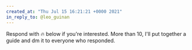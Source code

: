 ```yaml
---
created_at: "Thu Jul 15 16:21:21 +0000 2021"
in_reply_to: @leo_guinan
---
```


Respond with 🔥 below if you're interested. More than 10, I'll put together a guide and dm it to everyone who responded.